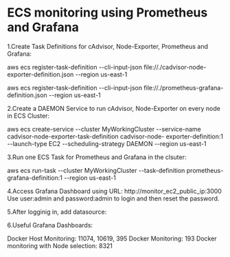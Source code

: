 # ECS monitoring using Prometheus and Grafana

1.Create Task Definitions for cAdvisor, Node-Exporter, Prometheus and Grafana:

  aws ecs register-task-definition --cli-input-json file://./cadvisor-node-exporter-definition.json --region us-east-1       
 
  aws ecs register-task-definition --cli-input-json file://./prometheus-grafana-definition.json --region us-east-1

2.Create a DAEMON Service to run cAdvisor, Node-Exporter on every node in ECS Cluster:

  aws ecs create-service --cluster MyWorkingCluster --service-name cadvisor-node-exporter-task-definition cadvisor-node- 
     exporter-definition:1 --launch-type EC2 --scheduling-strategy DAEMON --region us-east-1

3.Run one ECS Task for Prometheus and Grafana in the clsuter:

  aws ecs run-task --cluster MyWorkingCluster --task-definition prometheus-grafana-definition:1  --region us-east-1

4.Access Grafana Dashboard using URL: http://monitor_ec2_public_ip:3000 Use user:admin and password:admin to login and then 
  reset the password.


5.After logginig in, add datasource:

 
6.Useful Grafana Dashboards:

  Docker Host Monitoring: 11074, 10619, 395
  Docker Monitoring: 193
  Docker monitoring with Node selection: 8321
